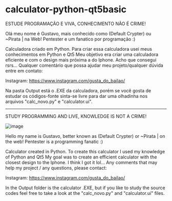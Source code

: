 # calculator-python-qt5basic
 
 
 
 ESTUDE PROGRAMAÇÃO E VIVA, CONHECIMENTO NÃO É CRIME!

Olá meu nome é Gustavo, mais conhecido como (Default Crypter) ou ~Pirata | na Web!
Pentester e um fanatico por programação :)

Calculadora criado em Python.
Para criar essa calculadora usei meus conhecimentos em Python e Qt5
Meu objetivo era criar uma calculadora eficiente e com o design mais próxima a do Iphone.
Acho que consegui rsrs...
Qualquer comentário que possa ajudar meu projeto/qualquer dúvida entre em contato:

Instagram: https://www.instagram.com/gusta_do_bailao/

Na pasta Output está o .EXE da calculadora, porém se você gosta de estudar os códigos-fonte
sinta-se livre para dar uma olhadinha nos arquivos "calc_novo.py" e "calculator.ui".

----------------------------------------------------------------------------------------

 STUDY PROGRAMMING AND LIVE, KNOWLEDGE IS NOT A CRIME!
 
![image](https://user-images.githubusercontent.com/81519068/143778058-349ab80c-956d-4685-9f27-ed60bd7daac0.png)


Hello my name is Gustavo, better known as (Default Crypter) or ~Pirata | on the web!
Pentester is a programming fanatic :)

Calculator created in Python.
To create this calculator I used my knowledge of Python and Qt5
My goal was to create an efficient calculator with the closest design to the Iphone.
I think I got it lol...
Any comments that may help my project / any questions, please contact:

Instagram: https://www.instagram.com/gusta_do_bailao/

In the Output folder is the calculator .EXE, but if you like to study the source codes
feel free to take a look at the "calc_novo.py" and "calculator.ui" files.
